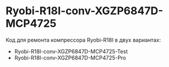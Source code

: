 # Ryobi-R18I-conv-XGZP6847D-MCP4725
Код для ремонта компрессора Ryobi-R18I в двух вариантах:
- Ryobi-R18I-conv-XGZP6847D-MCP4725-Test
- Ryobi-R18I-conv-XGZP6847D-MCP4725-Pro
